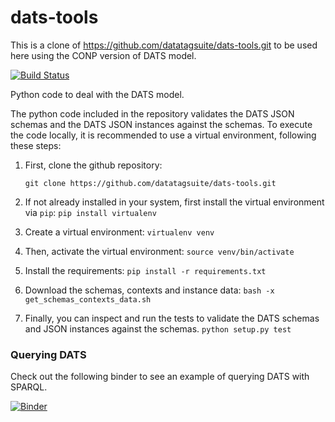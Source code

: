 # dats-tools

This is a clone of https://github.com/datatagsuite/dats-tools.git to be used here using the CONP version of DATS model.

[![Build Status](https://travis-ci.org/datatagsuite/dats-tools.svg?branch=master)](https://travis-ci.org/CONP-PCNO/dats-tools)

Python code to deal with the DATS model.

The python code included in the repository validates the DATS JSON schemas and the DATS JSON instances against the schemas.
To execute the code locally, it is recommended to use a virtual environment, following these steps:

1. First, clone the github repository:

    `git clone https://github.com/datatagsuite/dats-tools.git`

1. If not already installed in your system, first install the virtual environment via `pip`:
   `pip install virtualenv`
1. Create a virtual environment:
   `virtualenv venv`
1. Then, activate the virtual environment:
  `source venv/bin/activate`
1. Install the requirements:
  `pip install -r requirements.txt`
1. Download the schemas, contexts and instance data:
   `bash -x get_schemas_contexts_data.sh`   
1. Finally, you can inspect and run the tests to validate the DATS schemas and JSON instances against the schemas.
   `python setup.py test`
   
   
   
### Querying DATS
   
   Check out the following binder to see an example of querying DATS with SPARQL. 
   
   [![Binder](https://mybinder.org/badge.svg)](https://mybinder.org/v2/gh/datatagsuite/dats-tools/master?filepath=notebooks%2Fdats_agr.ipynb)

